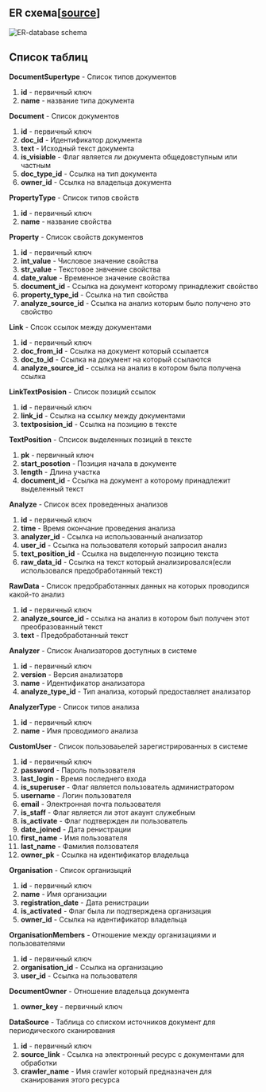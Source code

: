 ## ER схема[[source](https://drive.google.com/file/d/1HfWG88q3jd5QXCMTtcQ_LGCancWn91yU/view)]

![ER-database schema](https://user-images.githubusercontent.com/21951917/55502282-e625f680-5654-11e9-8446-ec0aa9fef5a7.jpg)

## Список таблиц

**DocumentSupertype** - Список типов документов
1. **id** - первичный ключ
2. **name** - название типа документа

**Document** - Список документов
1. **id** - первичный ключ
2. **doc_id** - Идентификатор документа
3. **text** - Исходный текст документа
4. **is_visiable** - Флаг является ли документа общедовступным или частным
5. **doc_type_id** - Ссылка на тип документа
6. **owner_id** - Ссылка на владельца документа

**PropertyType** - Список типов свойств
1. **id** - первичный ключ
2. **name** - название свойства

**Property** - Список свойств документов
1. **id** - первичный ключ
2. **int_value** - Числовое значение свойства
3. **str_value** - Текстовое знвчение свойства
4. **date_value** - Временное значение свойства
5. **document_id** - Ссылка на документ которому принадлежит свойство
6. **property_type_id** - Ссылка на тип свойства
7. **analyze_source_id** - Ссылка на анализ которым было получено это свойство

**Link** - Спсок ссылок между документами
1. **id** - первичный ключ
2. **doc_from_id** - Ссылка на документ который ссылается 
3. **doc_to_id** - Ссылка на документ на который ссылаются
4. **analyze_source_id** - ссылка на анализ в котором была получена ссылка

**LinkTextPosision** - Список позиций ссылок
1. **id** - первичный ключ
2. **link_id** - Ссылка на ссылку между документами 
3. **textposision_id** - Ссылка на позицию в тексте

**TextPosition** - Спсисок выделенных позиций в тексте
1. **pk** - первичный ключ
2. **start_posotion** - Позиция начала в документе
3. **length** - Длина участка
4. **document_id** - Ссылка на документ а которому принадлежит выделенный текст

**Analyze** - Список всех проведенных анализов
1. **id** - первичный ключ
2. **time** - Время окончание проведения анализа
3. **analyzer_id** - Ссылка на использованный анализатор
4. **user_id** - Ссылка на пользователя который запросил анализ
5. **text_position_id** - Ссылка на выделенную позицию текста
6. **raw_data_id** - Ссылка на текст который анализировался(если использовался предобработанный текст)

**RawData** - Список предобработанных данных на которых проводился какой-то анализ
1. **id** - первичный ключ
2. **analyze_source_id** - ссылка на анализ в котором был получен этот преобразованный текст
3. **text** - Предобработанный текст

**Analyzer** - Список Анализаторов доступных в системе
1. **id** - первичный ключ
2. **version** - Версия анализаторв
3. **name** - Идентификатор анализатора
4. **analyze_type_id** - Тип анализа, который предоставляет анализатор

**AnalyzerType** - Список типов анализа
1. **id** - первичный ключ
2. **name** - Имя проводимого анализа

**CustomUser** - Список пользоваьелей зарегистрированных в системе
1.  **id** - первичный ключ
2.  **password** - Пароль пользователя
3.  **last_login** - Время последнего входа
4.  **is_superuser** - Флаг является пользователь администратором
5.  **username** - Логин пользователя
6.  **email** - Электронная почта пользователя
7.  **is_staff** - Флаг является ли этот акаунт служебным
8.  **is_activate** - Флаг подтвержден ли пользователь
9.  **date_joined** - Дата ренистрации
10. **first_name** - Имя пользователя
11. **last_name** - Фамилия ползователя
12. **owner_pk** - Ссылка на идентификатор владельца

**Organisation** - Список организыций
1. **id** - первичный ключ
2. **name** - Имя организации
3. **registration_date** - Дата ренистрации
4. **is_activated** - Флаг была ли подтверждена организация
5. **owner_id** - Ссылка на идентификатор владельца

**OrganisationMembers** - Отношение между организациями и пользователями
1. **id** - первичный ключ
2. **organisation_id** - Ссылка на организацию
3. **user_id** - Ссылка на пользователя

**DocumentOwner** - Отношение владельца документа
1. **owner_key** - первичный ключ

**DataSource** - Таблица со списком источников документ для периодического сканирования
1. **id** - первичный ключ
2. **source_link** - Ссылка на электронный ресурс с документами для обработки
3. **crawler_name** - Имя crawler который предназначен для сканирования этого ресурса
